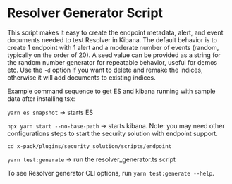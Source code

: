 # Resolver Generator Script

This script makes it easy to create the endpoint metadata, alert, and event documents needed to test Resolver in Kibana.
The default behavior is to create 1 endpoint with 1 alert and a moderate number of events (random, typically on the order of 20).
A seed value can be provided as a string for the random number generator for repeatable behavior, useful for demos etc.
Use the `-d` option if you want to delete and remake the indices, otherwise it will add documents to existing indices.

Example command sequence to get ES and kibana running with sample data after installing tsx:

`yarn es snapshot` -> starts ES

`npx yarn start --no-base-path` -> starts kibana. Note: you may need other configurations steps to start the security solution with endpoint support.

`cd x-pack/plugins/security_solution/scripts/endpoint`

`yarn test:generate` -> run the resolver_generator.ts script

To see Resolver generator CLI options, run `yarn test:generate --help`.
